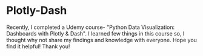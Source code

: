 # Plotly-Dash
Recently, I completed a Udemy course- "Python Data Visualization: Dashboards with Plotly & Dash". 
I learned few things in this course so, I thought why not share my findings and knowledge with everyone. Hope you find it helpful!
Thank you!
